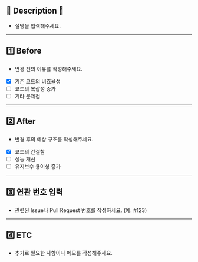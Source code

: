 ## 🔨 Description 🔨
- 설명을 입력해주세요.

---

## 1️⃣ Before
- 변경 전의 이유를 작성해주세요.
- [x] 기존 코드의 비효율성
- [ ] 코드의 복잡성 증가
- [ ] 기타 문제점

---

## 2️⃣ After
- 변경 후의 예상 구조를 작성해주세요.
- [x] 코드의 간결함
- [ ] 성능 개선
- [ ] 유지보수 용이성 증가

---

## 3️⃣ 연관 번호 입력
- 관련된 Issue나 Pull Request 번호를 작성하세요. (예: #123)

---

## 4️⃣ ETC
- 추가로 필요한 사항이나 메모를 작성해주세요.
